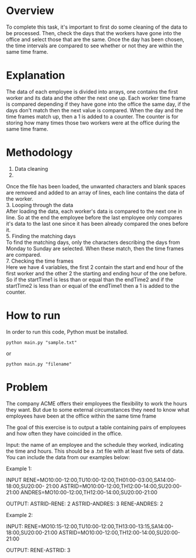 # Overview

To complete this task, it's important to first do some cleaning of the data to be processed. Then, check the days that the workers have gone into the office and select those that are the same. Once the day has been chosen, the time intervals are compared to see whether or not they are within the same time frame.

# Explanation

The data of each employee is divided into arrays, one contains the first worker and its data and the other the next one up. Each worker time frame is compared depending if they have gone into the office the same day, if the days don't match then the next value is compared. When the day and the time frames match up, then a 1 is added to a counter. The counter is for storing how many times those two workers were at the office during the same time frame. 

# Methodology

1. Data cleaning
2. <br>
Once the file has been loaded, the unwanted characters and blank spaces are removed and added to an array of lines, each line contains the data of the worker.
<br>
3. Looping through the data
<br>
After loading the data, each worker's data is compared to the next one in line. So at the end the employee before the last employee only compares it's data to the last one since it has been already compared the ones before it.
<br>
5. Finding the matching days
<br>
To find the matching days, only the characters describing the days from Monday to Sunday are selected. When these match, then the time frames are compared.
<br>
7. Checking the time frames 
<br>
Here we have 4 variables, the first 2 contain the start and end hour of the first worker and the other 2 the starting and ending hour of the one before.
So if the startTime1 is less than or equal than the endTime2 and if the startTime2 is less than or equal of the endTime1 then a 1 is added to the counter.
<br>
# How to run

In order to run this code, Python must be installed. 
```
python main.py "sample.txt"
```
or
```
python main.py "filename"
```
# Problem
The company ACME offers their employees the flexibility to work the hours they want. But due to some external circumstances they need to know what employees have been at the office within the same time frame

The goal of this exercise is to output a table containing pairs of employees and how often they have coincided in the office.

Input: the name of an employee and the schedule they worked, indicating the time and hours. This should be a .txt file with at least five sets of data. You can include the data from our examples below:

Example 1:

INPUT
RENE=MO10:00-12:00,TU10:00-12:00,TH01:00-03:00,SA14:00-18:00,SU20:00- 21:00
ASTRID=MO10:00-12:00,TH12:00-14:00,SU20:00-21:00
ANDRES=MO10:00-12:00,TH12:00-14:00,SU20:00-21:00

OUTPUT:
ASTRID-RENE: 2
ASTRID-ANDRES: 3
RENE-ANDRES: 2

Example 2:

INPUT:
RENE=MO10:15-12:00,TU10:00-12:00,TH13:00-13:15,SA14:00-18:00,SU20:00-21:00
ASTRID=MO10:00-12:00,TH12:00-14:00,SU20:00-21:00

OUTPUT:
RENE-ASTRID: 3

